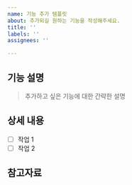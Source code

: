 ```yaml
---
name: 기능 추가 템플릿
about: 추가되길 원하는 기능을 작성해주세요.
title: ''
labels: ''
assignees: ''

---
```


## 기능 설명

> 추가하고 싶은 기능에 대한 간략한 설명

## 상세 내용

- [ ] 작업 1
- [ ] 작업 2

## 참고자료
